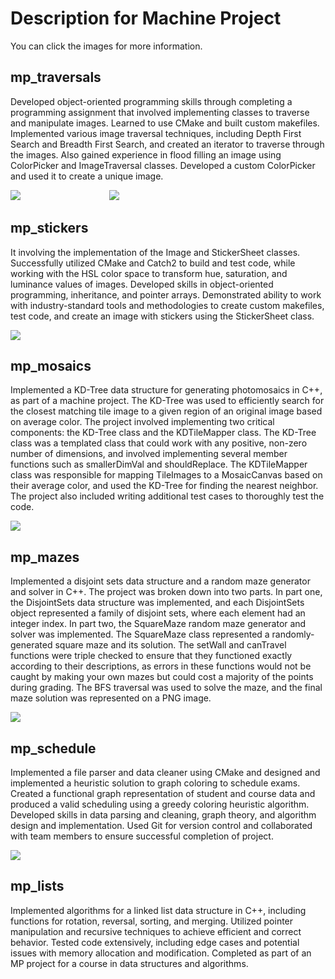 # Description for Machine Project 

You can click the images for more information.


## mp_traversals

Developed object-oriented programming skills through completing a programming assignment that involved implementing classes to traverse and manipulate images. Learned to use CMake and built custom makefiles. Implemented various image traversal techniques, including Depth First Search and Breadth First Search, and created an iterator to traverse through the images. Also gained experience in flood filling an image using ColorPicker and ImageTraversal classes. Developed a custom ColorPicker and used it to create a unique image.


[![](https://courses.engr.illinois.edu/cs225/fa2022/assets/assignments/mps/4/bfsghost.gif)](https://courses.engr.illinois.edu/cs225/fa2022/mps/traversals/)&nbsp;&nbsp;&nbsp;&nbsp;&nbsp;&nbsp;&nbsp;&nbsp;&nbsp;&nbsp;&nbsp;&nbsp;&nbsp;&nbsp;&nbsp;&nbsp;&nbsp;&nbsp;&nbsp;&nbsp;&nbsp;&nbsp;&nbsp;&nbsp;&nbsp;&nbsp;&nbsp;&nbsp;&nbsp;&nbsp;&nbsp;&nbsp;&nbsp;&nbsp;&nbsp;&nbsp;[![](https://courses.engr.illinois.edu/cs225/fa2022/assets/assignments/mps/4/dfsghost.gif)](https://courses.engr.illinois.edu/cs225/fa2022/mps/traversals/)



## mp_stickers

It involving the implementation of the Image and StickerSheet classes. Successfully utilized CMake and Catch2 to build and test code, while working with the HSL color space to transform hue, saturation, and luminance values of images. Developed skills in object-oriented programming, inheritance, and pointer arrays. Demonstrated ability to work with industry-standard tools and methodologies to create custom makefiles, test code, and create an image with stickers using the StickerSheet class.

[![](https://courses.engr.illinois.edu/cs225/fa2022/assets/assignments/mps/mp_stickers/student_artwork/1.png)](https://courses.engr.illinois.edu/cs225/fa2022/mps/stickers/)





## mp_mosaics

Implemented a KD-Tree data structure for generating photomosaics in C++, as part of a machine project. The KD-Tree was used to efficiently search for the closest matching tile image to a given region of an original image based on average color. The project involved implementing two critical components: the KD-Tree class and the KDTileMapper class. The KD-Tree class was a templated class that could work with any positive, non-zero number of dimensions, and involved implementing several member functions such as smallerDimVal and shouldReplace. The KDTileMapper class was responsible for mapping TileImages to a MosaicCanvas based on their average color, and used the KD-Tree for finding the nearest neighbor. The project also included writing additional test cases to thoroughly test the code.

[![](https://courses.engr.illinois.edu/cs225/fa2022/assets/assignments/mps/mp_mosaics/student_artwork/67.png)](https://courses.engr.illinois.edu/cs225/fa2022/mps/mosaics/)




## mp_mazes

Implemented a disjoint sets data structure and a random maze generator and solver in C++. The project was broken down into two parts. In part one, the DisjointSets data structure was implemented, and each DisjointSets object represented a family of disjoint sets, where each element had an integer index. In part two, the SquareMaze random maze generator and solver was implemented. The SquareMaze class represented a randomly-generated square maze and its solution. The setWall and canTravel functions were triple checked to ensure that they functioned exactly according to their descriptions, as errors in these functions would not be caught by making your own mazes but could cost a majority of the points during grading. The BFS traversal was used to solve the maze, and the final maze solution was represented on a PNG image.

[![](https://courses.engr.illinois.edu/cs225/fa2022/assets/assignments/mps/mp_mazes/student_artwork/21.png)](https://courses.engr.illinois.edu/cs225/fa2022/mps/mazes/)


## mp_schedule

Implemented a file parser and data cleaner using CMake and designed and implemented a heuristic solution to graph coloring to schedule exams. Created a functional graph representation of student and course data and produced a valid scheduling using a greedy coloring heuristic algorithm. Developed skills in data parsing and cleaning, graph theory, and algorithm design and implementation. Used Git for version control and collaborated with team members to ensure successful completion of project.


[![](https://courses.engr.illinois.edu/cs225/fa2022/assets/assignments/mps/mp_schedule/graph-color-examplev2.png)](https://courses.engr.illinois.edu/cs225/fa2022/mps/schedule/)


## mp_lists

Implemented algorithms for a linked list data structure in C++, including functions for rotation, reversal, sorting, and merging. Utilized pointer manipulation and recursive techniques to achieve efficient and correct behavior. Tested code extensively, including edge cases and potential issues with memory allocation and modification. Completed as part of an MP project for a course in data structures and algorithms.
